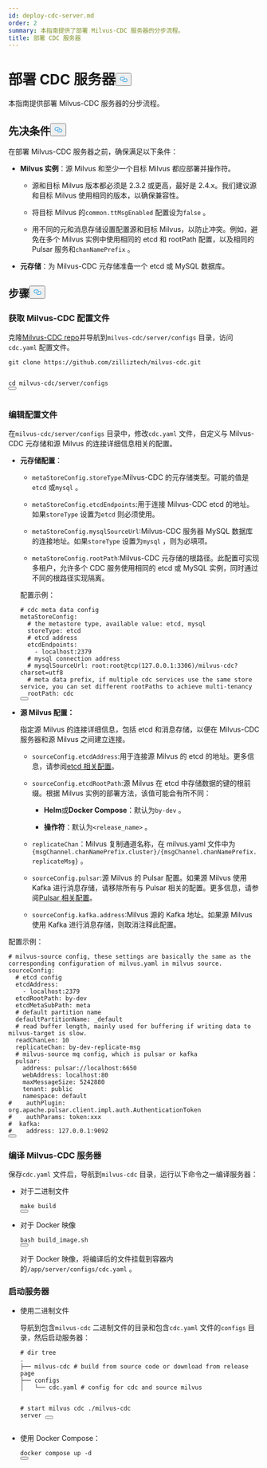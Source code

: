 ```yaml
---
id: deploy-cdc-server.md
order: 2
summary: 本指南提供了部署 Milvus-CDC 服务器的分步流程。
title: 部署 CDC 服务器
---
```

<h1 id="Deploy-CDC-Server" class="common-anchor-header">部署 CDC 服务器<button data-href="#Deploy-CDC-Server" class="anchor-icon" translate="no">
      <svg translate="no"
        aria-hidden="true"
        focusable="false"
        height="20"
        version="1.1"
        viewBox="0 0 16 16"
        width="16"
      >
        <path
          fill="#0092E4"
          fill-rule="evenodd"
          d="M4 9h1v1H4c-1.5 0-3-1.69-3-3.5S2.55 3 4 3h4c1.45 0 3 1.69 3 3.5 0 1.41-.91 2.72-2 3.25V8.59c.58-.45 1-1.27 1-2.09C10 5.22 8.98 4 8 4H4c-.98 0-2 1.22-2 2.5S3 9 4 9zm9-3h-1v1h1c1 0 2 1.22 2 2.5S13.98 12 13 12H9c-.98 0-2-1.22-2-2.5 0-.83.42-1.64 1-2.09V6.25c-1.09.53-2 1.84-2 3.25C6 11.31 7.55 13 9 13h4c1.45 0 3-1.69 3-3.5S14.5 6 13 6z"
        ></path>
      </svg>
    </button></h1><p>本指南提供部署 Milvus-CDC 服务器的分步流程。</p>
<h2 id="Prerequisites" class="common-anchor-header">先决条件<button data-href="#Prerequisites" class="anchor-icon" translate="no">
      <svg translate="no"
        aria-hidden="true"
        focusable="false"
        height="20"
        version="1.1"
        viewBox="0 0 16 16"
        width="16"
      >
        <path
          fill="#0092E4"
          fill-rule="evenodd"
          d="M4 9h1v1H4c-1.5 0-3-1.69-3-3.5S2.55 3 4 3h4c1.45 0 3 1.69 3 3.5 0 1.41-.91 2.72-2 3.25V8.59c.58-.45 1-1.27 1-2.09C10 5.22 8.98 4 8 4H4c-.98 0-2 1.22-2 2.5S3 9 4 9zm9-3h-1v1h1c1 0 2 1.22 2 2.5S13.98 12 13 12H9c-.98 0-2-1.22-2-2.5 0-.83.42-1.64 1-2.09V6.25c-1.09.53-2 1.84-2 3.25C6 11.31 7.55 13 9 13h4c1.45 0 3-1.69 3-3.5S14.5 6 13 6z"
        ></path>
      </svg>
    </button></h2><p>在部署 Milvus-CDC 服务器之前，确保满足以下条件：</p>
<ul>
<li><p><strong>Milvus 实例</strong>：源 Milvus 和至少一个目标 Milvus 都应部署并操作符。</p>
<ul>
<li><p>源和目标 Milvus 版本都必须是 2.3.2 或更高，最好是 2.4.x。我们建议源和目标 Milvus 使用相同的版本，以确保兼容性。</p></li>
<li><p>将目标 Milvus 的<code translate="no">common.ttMsgEnabled</code> 配置设为<code translate="no">false</code> 。</p></li>
<li><p>用不同的元和消息存储设置配置源和目标 Milvus，以防止冲突。例如，避免在多个 Milvus 实例中使用相同的 etcd 和 rootPath 配置，以及相同的 Pulsar 服务和<code translate="no">chanNamePrefix</code> 。</p></li>
</ul></li>
<li><p><strong>元存储</strong>：为 Milvus-CDC 元存储准备一个 etcd 或 MySQL 数据库。</p></li>
</ul>
<h2 id="Steps" class="common-anchor-header">步骤<button data-href="#Steps" class="anchor-icon" translate="no">
      <svg translate="no"
        aria-hidden="true"
        focusable="false"
        height="20"
        version="1.1"
        viewBox="0 0 16 16"
        width="16"
      >
        <path
          fill="#0092E4"
          fill-rule="evenodd"
          d="M4 9h1v1H4c-1.5 0-3-1.69-3-3.5S2.55 3 4 3h4c1.45 0 3 1.69 3 3.5 0 1.41-.91 2.72-2 3.25V8.59c.58-.45 1-1.27 1-2.09C10 5.22 8.98 4 8 4H4c-.98 0-2 1.22-2 2.5S3 9 4 9zm9-3h-1v1h1c1 0 2 1.22 2 2.5S13.98 12 13 12H9c-.98 0-2-1.22-2-2.5 0-.83.42-1.64 1-2.09V6.25c-1.09.53-2 1.84-2 3.25C6 11.31 7.55 13 9 13h4c1.45 0 3-1.69 3-3.5S14.5 6 13 6z"
        ></path>
      </svg>
    </button></h2><h3 id="Obtain-the-Milvus-CDC-config-file" class="common-anchor-header">获取 Milvus-CDC 配置文件</h3><p>克隆<a href="https://github.com/zilliztech/milvus-cdc">Milvus-CDC repo</a>并导航到<code translate="no">milvus-cdc/server/configs</code> 目录，访问<code translate="no">cdc.yaml</code> 配置文件。</p>
<pre><code translate="no" class="language-bash">git <span class="hljs-built_in">clone</span> https://github.com/zilliztech/milvus-cdc.git

<span class="hljs-built_in">cd</span> milvus-cdc/server/configs
<button class="copy-code-btn"></button></code></pre>
<h3 id="Edit-the-config-file" class="common-anchor-header">编辑配置文件</h3><p>在<code translate="no">milvus-cdc/server/configs</code> 目录中，修改<code translate="no">cdc.yaml</code> 文件，自定义与 Milvus-CDC 元存储和源 Milvus 的连接详细信息相关的配置。</p>
<ul>
<li><p><strong>元存储配置</strong>：</p>
<ul>
<li><p><code translate="no">metaStoreConfig.storeType</code>:Milvus-CDC 的元存储类型。可能的值是<code translate="no">etcd</code> 或<code translate="no">mysql</code> 。</p></li>
<li><p><code translate="no">metaStoreConfig.etcdEndpoints</code>:用于连接 Milvus-CDC etcd 的地址。如果<code translate="no">storeType</code> 设置为<code translate="no">etcd</code> 则必须使用。</p></li>
<li><p><code translate="no">metaStoreConfig.mysqlSourceUrl</code>:Milvus-CDC 服务器 MySQL 数据库的连接地址。如果<code translate="no">storeType</code> 设置为<code translate="no">mysql</code> ，则为必填项。</p></li>
<li><p><code translate="no">metaStoreConfig.rootPath</code>:Milvus-CDC 元存储的根路径。此配置可实现多租户，允许多个 CDC 服务使用相同的 etcd 或 MySQL 实例，同时通过不同的根路径实现隔离。</p></li>
</ul>
<p>配置示例：</p>
<pre><code translate="no" class="language-yaml"><span class="hljs-comment"># cdc meta data config</span>
metaStoreConfig:
  <span class="hljs-comment"># the metastore type, available value: etcd, mysql</span>
  storeType: etcd
  <span class="hljs-comment"># etcd address</span>
  etcdEndpoints:
    - localhost:<span class="hljs-number">2379</span>
  <span class="hljs-comment"># mysql connection address</span>
  <span class="hljs-comment"># mysqlSourceUrl: root:root@tcp(127.0.0.1:3306)/milvus-cdc?charset=utf8</span>
  <span class="hljs-comment"># meta data prefix, if multiple cdc services use the same store service, you can set different rootPaths to achieve multi-tenancy</span>
  rootPath: cdc
<button class="copy-code-btn"></button></code></pre></li>
<li><p><strong>源 Milvus 配置：</strong></p>
<p>指定源 Milvus 的连接详细信息，包括 etcd 和消息存储，以便在 Milvus-CDC 服务器和源 Milvus 之间建立连接。</p>
<ul>
<li><p><code translate="no">sourceConfig.etcdAddress</code>:用于连接源 Milvus 的 etcd 的地址。更多信息，请参阅<a href="https://milvus.io/docs/configure_etcd.md#etcd-related-Configurations">etcd 相关配置</a>。</p></li>
<li><p><code translate="no">sourceConfig.etcdRootPath</code>:源 Milvus 在 etcd 中存储数据的键的根前缀。根据 Milvus 实例的部署方法，该值可能会有所不同：</p>
<ul>
<li><p><strong>Helm</strong>或<strong>Docker Compose</strong>：默认为<code translate="no">by-dev</code> 。</p></li>
<li><p><strong>操作符</strong>：默认为<code translate="no">&lt;release_name&gt;</code> 。</p></li>
</ul></li>
<li><p><code translate="no">replicateChan</code>：Milvus 复制通道名称，在 milvus.yaml 文件中为<code translate="no">{msgChannel.chanNamePrefix.cluster}/{msgChannel.chanNamePrefix.replicateMsg}</code> 。</p></li>
<li><p><code translate="no">sourceConfig.pulsar</code>:源 Milvus 的 Pulsar 配置。如果源 Milvus 使用 Kafka 进行消息存储，请移除所有与 Pulsar 相关的配置。更多信息，请参阅<a href="https://milvus.io/docs/configure_pulsar.md">Pulsar 相关配置</a>。</p></li>
<li><p><code translate="no">sourceConfig.kafka.address</code>:Milvus 源的 Kafka 地址。如果源 Milvus 使用 Kafka 进行消息存储，则取消注释此配置。</p></li>
</ul></li>
</ul>
<p>配置示例：</p>
<pre><code translate="no" class="language-yaml"><span class="hljs-comment"># milvus-source config, these settings are basically the same as the corresponding configuration of milvus.yaml in milvus source.</span>
sourceConfig:
  <span class="hljs-comment"># etcd config</span>
  etcdAddress:
    - localhost:<span class="hljs-number">2379</span>
  etcdRootPath: by-dev
  etcdMetaSubPath: meta
  <span class="hljs-comment"># default partition name</span>
  defaultPartitionName: _default
  <span class="hljs-comment"># read buffer length, mainly used for buffering if writing data to milvus-target is slow.</span>
  readChanLen: <span class="hljs-number">10</span>
  replicateChan: by-dev-replicate-msg
  <span class="hljs-comment"># milvus-source mq config, which is pulsar or kafka</span>
  pulsar:
    address: pulsar://localhost:<span class="hljs-number">6650</span>
    webAddress: localhost:<span class="hljs-number">80</span>
    maxMessageSize: <span class="hljs-number">5242880</span>
    tenant: public
    namespace: default
<span class="hljs-comment">#    authPlugin: org.apache.pulsar.client.impl.auth.AuthenticationToken</span>
<span class="hljs-comment">#    authParams: token:xxx</span>
<span class="hljs-comment">#  kafka:</span>
<span class="hljs-comment">#    address: 127.0.0.1:9092</span>
<button class="copy-code-btn"></button></code></pre>
<h3 id="Compile-the-Milvus-CDC-server" class="common-anchor-header">编译 Milvus-CDC 服务器</h3><p>保存<code translate="no">cdc.yaml</code> 文件后，导航到<code translate="no">milvus-cdc</code> 目录，运行以下命令之一编译服务器：</p>
<ul>
<li><p>对于二进制文件</p>
<pre><code translate="no" class="language-bash"><span class="hljs-built_in">make</span> build
<button class="copy-code-btn"></button></code></pre></li>
<li><p>对于 Docker 映像</p>
<pre><code translate="no" class="language-bash">bash build_image.sh
<button class="copy-code-btn"></button></code></pre>
<p>对于 Docker 映像，将编译后的文件挂载到容器内的<code translate="no">/app/server/configs/cdc.yaml</code> 。</p></li>
</ul>
<h3 id="Start-the-server" class="common-anchor-header">启动服务器</h3><ul>
<li><p>使用二进制文件</p>
<p>导航到包含<code translate="no">milvus-cdc</code> 二进制文件的目录和包含<code translate="no">cdc.yaml</code> 文件的<code translate="no">configs</code> 目录，然后启动服务器：</p>
<pre><code translate="no" class="language-bash"><span class="hljs-comment"># dir tree</span>
.
├── milvus-cdc <span class="hljs-comment"># build from source code or download from release page</span>
├── configs
│   └── cdc.yaml <span class="hljs-comment"># config for cdc and source milvus</span>

<span class="hljs-comment"># start milvus cdc</span>
./milvus-cdc server
<button class="copy-code-btn"></button></code></pre></li>
<li><p>使用 Docker Compose：</p>
<pre><code translate="no" class="language-bash">docker compose up -d
<button class="copy-code-btn"></button></code></pre></li>
</ul>
